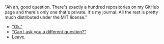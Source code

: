 "Ah ah, good question. There's exactly a hundred repositories on my GitHub page and there's only one that's private. It's my journal. All the rest is pretty much distributed under the MIT license."

- ["Ok."](fit-design.md)
- ["Can I ask you a different question?"](questions.md)
- [Leave.](leave.md)